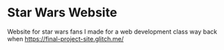 # Star Wars Website
Website for star wars fans I made for a web development class way back when
https://final-project-site.glitch.me/

